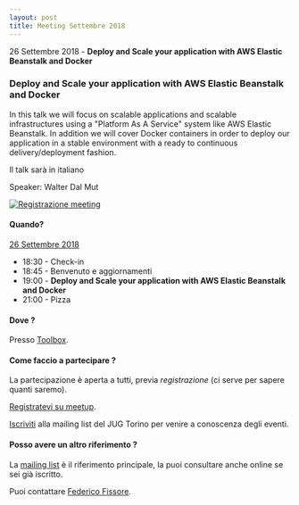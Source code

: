 ```yaml
---
layout: post
title: Meeting Settembre 2018
---
```


26 Settembre 2018 - **Deploy and Scale your application with AWS Elastic Beanstalk and Docker**

### Deploy and Scale your application with AWS Elastic Beanstalk and Docker

In this talk we will focus on scalable applications and scalable infrastructures using a "Platform As A Service" system like AWS Elastic Beanstalk. In addition we will cover Docker containers in order to deploy our application in a stable environment with a ready to continuous delivery/deployment fashion.

Il talk sarà in italiano

Speaker: Walter Dal Mut

[![Registrazione meeting](https://i.ytimg.com/vi/hsEQXdzaonA/hqdefault.jpg)](https://www.youtube.com/watch?v=hsEQXdzaonA)

#### Quando?

<u>26 Settembre 2018</u>

* 18:30 - Check-in
* 18:45 - Benvenuto e aggiornamenti
* 19:00 - **Deploy and Scale your application with AWS Elastic Beanstalk and Docker**
* 21:00 - Pizza

#### Dove ?

Presso [Toolbox](/places/toolbox/).

#### Come faccio a partecipare ?

La partecipazione è aperta a tutti, previa *registrazione* (ci serve per sapere quanti saremo).

[Registratevi su meetup](https://www.meetup.com/JUGTorino/events/252738866/).

[Iscriviti](/subscribe/) alla mailing list del JUG Torino per venire a conoscenza degli eventi.

#### Posso avere un altro riferimento ?

La [mailing list](https://groups.yahoo.com/groups/it-torino-java-jug) è il riferimento principale,
la puoi consultare anche online se sei già iscritto.

Puoi contattare [Federico Fissore](/people/federicofissore/).
